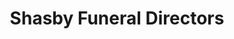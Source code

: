 ---
title: "Shasby Funeral Directors"
url: /kilkenny/shasby-funeral-directors/
shop: funeral directors
---